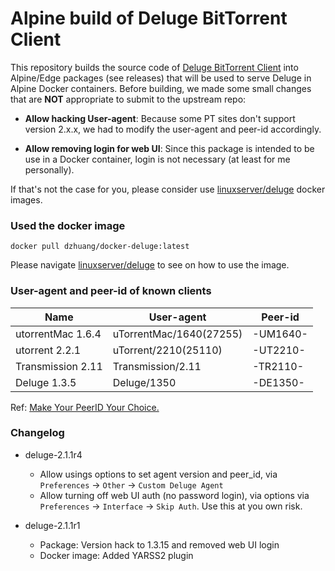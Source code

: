 # Alpine build of Deluge BitTorrent Client

This repository builds the source code of [Deluge BitTorrent Client](https://github.com/deluge-torrent/deluge)
into Alpine/Edge packages (see releases) that will be used to serve Deluge in Alpine Docker containers.
Before building, we made some small changes that are **NOT** appropriate to submit to the upstream repo:

- **Allow hacking User-agent**: Because some PT sites don't support version 2.x.x, we had to modify the user-agent and peer-id accordingly.   

- **Allow removing login for web UI**: Since this package is intended to be use in a Docker container, login is not necessary (at least for me personally).

If that's not the case for you, please consider use [linuxserver/deluge](https://hub.docker.com/r/linuxserver/deluge) docker images.

### Used the docker image

    docker pull dzhuang/docker-deluge:latest

Please navigate [linuxserver/deluge](https://hub.docker.com/r/linuxserver/deluge) to see on how to use the image.


### User-agent and peer-id of known clients

| Name | User-agent | Peer-id |
|------|------------|---------|
|utorrentMac 1.6.4| uTorrentMac/1640(27255)| -UM1640-|
|utorrent 2.2.1 |uTorrent/2210(25110)| -UT2210-|
|Transmission 2.11| Transmission/2.11| -TR2110-|
|Deluge 1.3.5| Deluge/1350| -DE1350-|

Ref: [Make Your PeerID Your Choice.](https://www.sb-innovation.de/showthread.php?29320-Make-Your-PeerID-Your-Choice)

### Changelog
- deluge-2.1.1r4
    - Allow usings options to set agent version and peer_id, via `Preferences` -> `Other` -> `Custom Deluge Agent`
    - Allow turning off web UI auth (no password login), via options via `Preferences` -> `Interface` -> `Skip Auth`. Use this at you own risk.

- deluge-2.1.1r1
    - Package: Version hack to 1.3.15 and removed web UI login
    - Docker image: Added YARSS2 plugin
